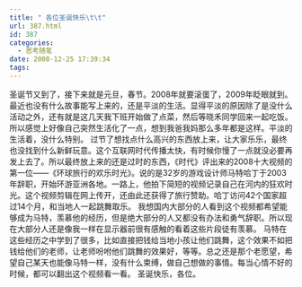 ```yaml
---
title: " 各位圣诞快乐\t\t"
url: 387.html
id: 387
categories:
  - 思考随笔
date: 2008-12-25 17:39:34
tags:
---
```


圣诞节又到了，接下来就是元旦，春节。2008年就要滚蛋了，2009年眨眼就到。最近也没有什么故事能写上来的，还是平淡的生活。显得平淡的原因除了是没什么活动之外，还有就是这几天我下班开始做了点菜，然后等晓禾同学回来一起吃饭。所以感觉上好像自己突然生活化了一点，想到我爸我妈那么多年都是这样。平淡的生活着，没什么特别。 过节了想找点什么高兴的东西放上来，让大家乐乐，最终也没找到什么新鲜玩意。这个互联网时代传播太快，有时候你慢了一点就没必要再发上去了。所以最终放上来的还是过时的东西，《时代》评出来的2008十大视频的第一位——《环球旅行的欢乐时光》。说的是32岁的游戏设计师马特哈丁于2003年辞职，开始环游亚洲各地。一路上，他拍下简短的视频记录自己在河内的狂欢时光。这个视频剪辑在网上传开，还由此还获得了旅行赞助。哈丁访问42个国家超过14个月，和当地人一起跳舞取乐。 我想国内大部分的人看到这个视频都希望能够成为马特，羡慕他的经历，但是绝大部分的人又都没有办法和勇气辞职。所以现在大部分人还是像我一样在显示器前很有感触的看着这些片段徒有羡慕。 马特在这些经历之中学到了很多，比如直接把钱给当地小孩让他们跳舞，这个效果不如把钱给他们的老师，让老师吩咐他们跳舞的效果好，等等。总之还是那个老愿望，希望自己某天也能像马特一样，没有什么束缚，做自己想做的事情。每当心情不好的时候，都可以翻出这个视频看一看。 圣诞快乐，各位。